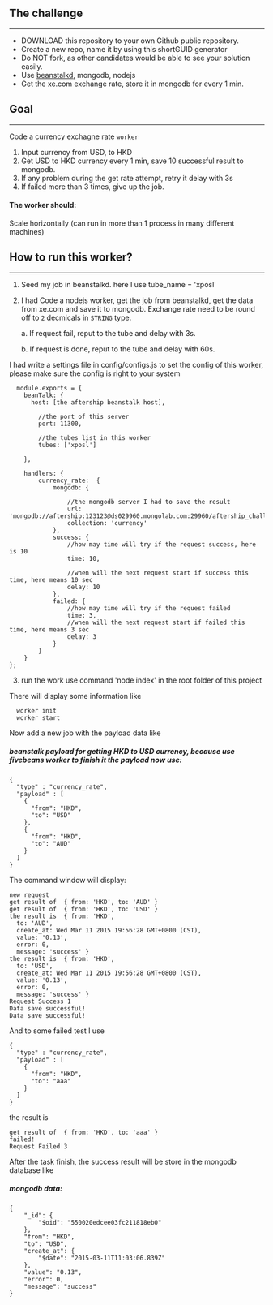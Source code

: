 ## The challenge
---

* DOWNLOAD this repository to your own Github public repository.
* Create a new repo, name it by using this shortGUID generator
* Do NOT fork, as other candidates would be able to see your solution easily.
* Use [beanstalkd](http://kr.github.io/beanstalkd/), mongodb, nodejs
* Get the xe.com exchange rate, store it in mongodb for every 1 min.


## Goal
----
Code a currency exchagne rate `worker`

1. Input currency from USD, to HKD
2. Get USD to HKD currency every 1 min, save 10 successful result to mongodb.
3. If any problem during the get rate attempt, retry it delay with 3s
4. If failed more than 3 times, give up the job.

#### The worker should:
Scale horizontally (can run in more than 1 process in many different machines)

## How to run this worker?
---

1. Seed my job in beanstalkd. here I use tube_name = 'xposl'

2. I had Code a nodejs worker, get the job from beanstalkd, get the data from xe.com and save it to mongodb. Exchange rate need to be round off to `2` decmicals in `STRING` type.
	
	a. If request fail, reput to the tube and delay with 3s.

	b. If request is done, reput to the tube and delay with 60s.

I had write a settings file in config/configs.js to set the config of this worker, please make sure the config is right to your system
```
  module.exports = {
	beanTalk: {
	  host: [the aftership beanstalk host],

     	//the port of this server
		port: 11300,

		//the tubes list in this worker
		tubes: ['xposl']

	},

	handlers: {
		currency_rate:	{
			mongodb: {
			
				//the mongodb server I had to save the result
				url: 'mongodb://aftership:123123@ds029960.mongolab.com:29960/aftership_challenge',
				collection: 'currency'
			},
			success: {
				//how may time will try if the request success, here is 10
				time: 10,

				//when will the next request start if success this time, here means 10 sec
				delay: 10
			},
			failed: {
				//how may time will try if the request failed
				time: 3,
				//when will the next request start if failed this time, here means 3 sec
				delay: 3
			}
		}
	}
};
```
3. run the work use command 'node index' in the root folder of this project

There will display some information like

```
  worker init
  worker start

```
Now add a new job with the payload data like
##### beanstalk payload for getting HKD to USD currency, because use fivebeans worker to finish it the payload now use:
```
{
  "type" : "currency_rate",
  "payload" : [
    {
      "from": "HKD",
      "to": "USD"
    },
	{
      "from": "HKD",
      "to": "AUD"
    }
  ]
}

```

The command window will display:
```
new request
get result of  { from: 'HKD', to: 'AUD' }
get result of  { from: 'HKD', to: 'USD' }
the result is  { from: 'HKD',
  to: 'AUD',
  create_at: Wed Mar 11 2015 19:56:28 GMT+0800 (CST),
  value: '0.13',
  error: 0,
  message: 'success' }
the result is  { from: 'HKD',
  to: 'USD',
  create_at: Wed Mar 11 2015 19:56:28 GMT+0800 (CST),
  value: '0.13',
  error: 0,
  message: 'success' }
Request Success 1
Data save successful!
Data save successful!
```

And to some failed test I use 
```
{
  "type" : "currency_rate",
  "payload" : [
    {
      "from": "HKD",
      "to": "aaa"
    }
  ]
}

```

the result is
```
get result of  { from: 'HKD', to: 'aaa' }
failed!
Request Failed 3

```

After the task finish, the success result will be store in the mongodb database like
##### mongodb data:
```
{
    "_id": {
        "$oid": "550020edcee03fc211818eb0"
    },
    "from": "HKD",
    "to": "USD",
    "create_at": {
        "$date": "2015-03-11T11:03:06.839Z"
    },
    "value": "0.13",
    "error": 0,
    "message": "success"
}
```



